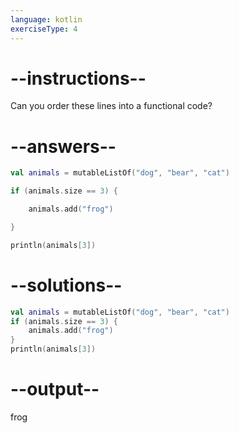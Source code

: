 ```yaml
---
language: kotlin
exerciseType: 4
---
```


# --instructions--

Can you order these lines into a functional code?

# --answers--

```kotlin
val animals = mutableListOf("dog", "bear", "cat")
```

```kotlin
if (animals.size == 3) {
```

```kotlin
    animals.add("frog")
```

```kotlin
}
```

```kotlin
println(animals[3])
```

# --solutions--

```kotlin
val animals = mutableListOf("dog", "bear", "cat")
if (animals.size == 3) {
    animals.add("frog")
}
println(animals[3])
```

# --output--

frog

